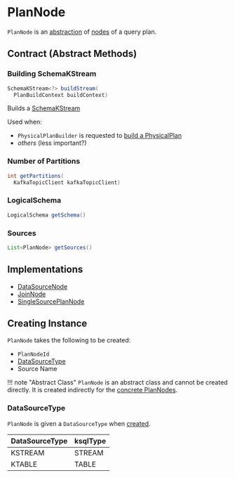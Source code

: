 # PlanNode

`PlanNode` is an [abstraction](#contract) of [nodes](#implementations) of a query plan.

## Contract (Abstract Methods)

### <span id="buildStream"> Building SchemaKStream

```java
SchemaKStream<?> buildStream(
  PlanBuildContext buildContext)
```

Builds a [SchemaKStream](../SchemaKStream.md)

Used when:

* `PhysicalPlanBuilder` is requested to [build a PhysicalPlan](../PhysicalPlanBuilder.md#buildPhysicalPlan)
* _others_ (less important?)

### <span id="getPartitions"> Number of Partitions

```java
int getPartitions(
  KafkaTopicClient kafkaTopicClient)
```

### <span id="getSchema"> LogicalSchema

```java
LogicalSchema getSchema()
```

### <span id="getSources"> Sources

```java
List<PlanNode> getSources()
```

## Implementations

* [DataSourceNode](DataSourceNode.md)
* [JoinNode](JoinNode.md)
* [SingleSourcePlanNode](SingleSourcePlanNode.md)

## Creating Instance

`PlanNode` takes the following to be created:

* <span id="id"> `PlanNodeId`
* [DataSourceType](#nodeOutputType)
* <span id="sourceName"> Source Name

!!! note "Abstract Class"
    `PlanNode` is an abstract class and cannot be created directly. It is created indirectly for the [concrete PlanNodes](#implementations).

### <span id="DataSourceType"><span id="nodeOutputType"> DataSourceType

`PlanNode` is given a `DataSourceType` when [created](#creating-instance).

DataSourceType | ksqlType
---------------|---------
 KSTREAM | STREAM
 KTABLE | TABLE
